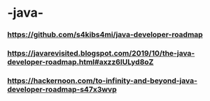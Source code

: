 # -java-

### https://github.com/s4kibs4mi/java-developer-roadmap

### https://javarevisited.blogspot.com/2019/10/the-java-developer-roadmap.html#axzz6lULyd8oZ

### https://hackernoon.com/to-infinity-and-beyond-java-developer-roadmap-s47x3wvp
